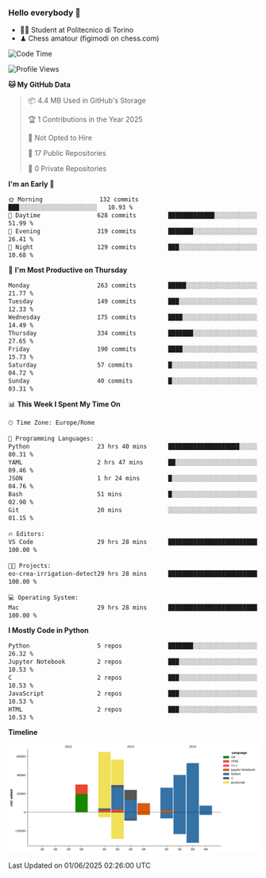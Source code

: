 ### Hello everybody 👋
- 🧑‍🎓 Student at Politecnico di Torino
- ♟ Chess amatour (figimodi on chess.com)

<!--
[![Figimodi's GitHub stats](https://github-readme-stats.vercel.app/api?username=figimodi&rank_icon=github&show_icons=true&include_all_commits=true)](https://github.com/figimodi/github-readme-stats)

![Top Langs](https://github-readme-stats.vercel.app/api/top-langs/?username=figimodi&layout=compact&)

[![Figimodi's WakaTime stats](https://github-readme-stats.vercel.app/api/wakatime?username=figimodi)](https://github.com/figimodi/github-readme-stats)
-->

<!--START_SECTION:waka-->
![Code Time](http://img.shields.io/badge/Code%20Time-852%20hrs%2054%20mins-blue)

![Profile Views](http://img.shields.io/badge/Profile%20Views-0-blue)

**🐱 My GitHub Data** 

> 📦 4.4 MB Used in GitHub's Storage 
 > 
> 🏆 1 Contributions in the Year 2025
 > 
> 🚫 Not Opted to Hire
 > 
> 📜 17 Public Repositories 
 > 
> 🔑 0 Private Repositories 
 > 
**I'm an Early 🐤** 

```text
🌞 Morning                132 commits         ███░░░░░░░░░░░░░░░░░░░░░░   10.93 % 
🌆 Daytime                628 commits         █████████████░░░░░░░░░░░░   51.99 % 
🌃 Evening                319 commits         ███████░░░░░░░░░░░░░░░░░░   26.41 % 
🌙 Night                  129 commits         ███░░░░░░░░░░░░░░░░░░░░░░   10.68 % 
```
📅 **I'm Most Productive on Thursday** 

```text
Monday                   263 commits         █████░░░░░░░░░░░░░░░░░░░░   21.77 % 
Tuesday                  149 commits         ███░░░░░░░░░░░░░░░░░░░░░░   12.33 % 
Wednesday                175 commits         ████░░░░░░░░░░░░░░░░░░░░░   14.49 % 
Thursday                 334 commits         ███████░░░░░░░░░░░░░░░░░░   27.65 % 
Friday                   190 commits         ████░░░░░░░░░░░░░░░░░░░░░   15.73 % 
Saturday                 57 commits          █░░░░░░░░░░░░░░░░░░░░░░░░   04.72 % 
Sunday                   40 commits          █░░░░░░░░░░░░░░░░░░░░░░░░   03.31 % 
```


📊 **This Week I Spent My Time On** 

```text
🕑︎ Time Zone: Europe/Rome

💬 Programming Languages: 
Python                   23 hrs 40 mins      ████████████████████░░░░░   80.31 % 
YAML                     2 hrs 47 mins       ██░░░░░░░░░░░░░░░░░░░░░░░   09.46 % 
JSON                     1 hr 24 mins        █░░░░░░░░░░░░░░░░░░░░░░░░   04.76 % 
Bash                     51 mins             █░░░░░░░░░░░░░░░░░░░░░░░░   02.90 % 
Git                      20 mins             ░░░░░░░░░░░░░░░░░░░░░░░░░   01.15 % 

🔥 Editors: 
VS Code                  29 hrs 28 mins      █████████████████████████   100.00 % 

🐱‍💻 Projects: 
eo-crea-irrigation-detect29 hrs 28 mins      █████████████████████████   100.00 % 

💻 Operating System: 
Mac                      29 hrs 28 mins      █████████████████████████   100.00 % 
```

**I Mostly Code in Python** 

```text
Python                   5 repos             ███████░░░░░░░░░░░░░░░░░░   26.32 % 
Jupyter Notebook         2 repos             ███░░░░░░░░░░░░░░░░░░░░░░   10.53 % 
C                        2 repos             ███░░░░░░░░░░░░░░░░░░░░░░   10.53 % 
JavaScript               2 repos             ███░░░░░░░░░░░░░░░░░░░░░░   10.53 % 
HTML                     2 repos             ███░░░░░░░░░░░░░░░░░░░░░░   10.53 % 
```



**Timeline**

![Lines of Code chart](https://raw.githubusercontent.com/figimodi/figimodi/main/assets/bar_graph.png)


 Last Updated on 01/06/2025 02:26:00 UTC
<!--END_SECTION:waka-->

<!--
**figimodi/figimodi** is a ✨ _special_ ✨ repository because its `README.md` (this file) appears on your GitHub profile.

Here are some ideas to get you started:

- 🔭 I’m currently working on ...
- 🌱 I’m currently learning ...
- 👯 I’m looking to collaborate on ...
- 🤔 I’m looking for help with ...
- 💬 Ask me about ...
- 📫 How to reach me: ...
- 😄 Pronouns: ...
- ⚡ Fun fact: ...
-->
